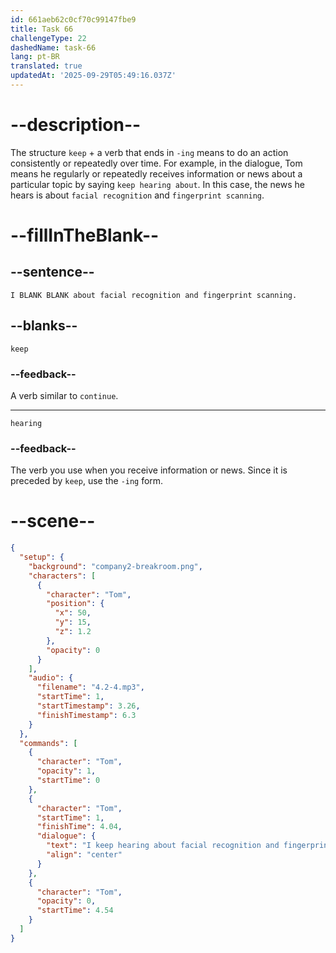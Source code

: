 ```yaml
---
id: 661aeb62c0cf70c99147fbe9
title: Task 66
challengeType: 22
dashedName: task-66
lang: pt-BR
translated: true
updatedAt: '2025-09-29T05:49:16.037Z'
---
```


<!-- (Audio) Tom: I keep hearing about facial recognition and fingerprint scanning. -->

# --description--

The structure `keep` + a verb that ends in `-ing` means to do an action consistently or repeatedly over time.
For example, in the dialogue, Tom means he regularly or repeatedly receives information or news about a particular topic by saying `keep hearing about`. In this case, the news he hears is about `facial recognition` and `fingerprint scanning`.

# --fillInTheBlank--

## --sentence--

`I BLANK BLANK about facial recognition and fingerprint scanning.`

## --blanks--

`keep`

### --feedback--

A verb similar to `continue`.

---

`hearing`

### --feedback--

The verb you use when you receive information or news. Since it is preceded by `keep`, use the `-ing` form.

# --scene--

```json
{
  "setup": {
    "background": "company2-breakroom.png",
    "characters": [
      {
        "character": "Tom",
        "position": {
          "x": 50,
          "y": 15,
          "z": 1.2
        },
        "opacity": 0
      }
    ],
    "audio": {
      "filename": "4.2-4.mp3",
      "startTime": 1,
      "startTimestamp": 3.26,
      "finishTimestamp": 6.3
    }
  },
  "commands": [
    {
      "character": "Tom",
      "opacity": 1,
      "startTime": 0
    },
    {
      "character": "Tom",
      "startTime": 1,
      "finishTime": 4.04,
      "dialogue": {
        "text": "I keep hearing about facial recognition and fingerprint scanning.",
        "align": "center"
      }
    },
    {
      "character": "Tom",
      "opacity": 0,
      "startTime": 4.54
    }
  ]
}
```
